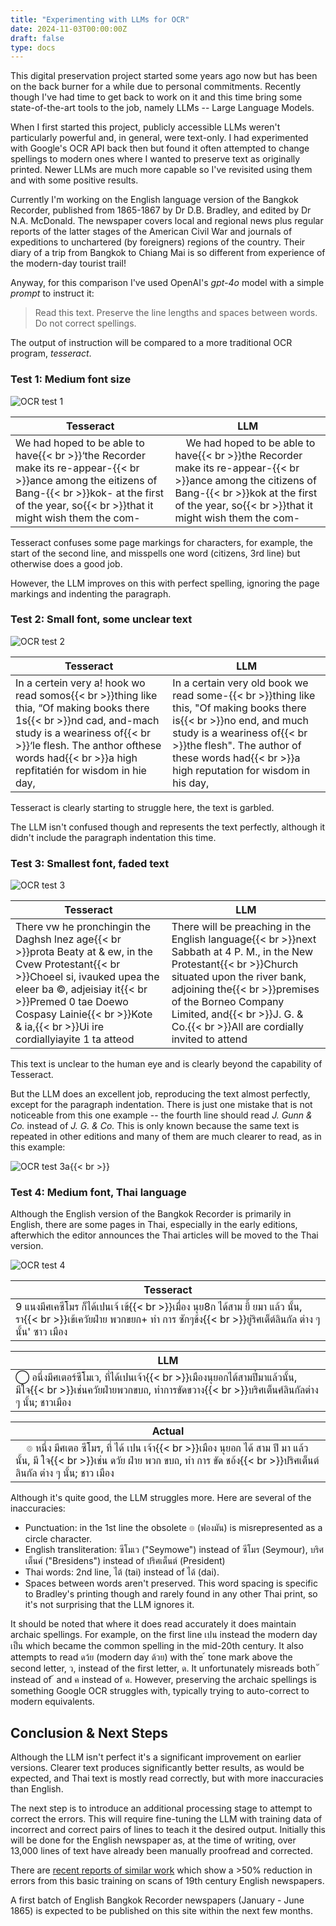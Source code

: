 ```yaml
---
title: "Experimenting with LLMs for OCR"
date: 2024-11-03T00:00:00Z
draft: false
type: docs
---
```

This digital preservation project started some years ago now but has
been on the back burner for a while due to personal commitments. Recently though
I've had time to get back to work on it and this time bring some state-of-the-art
tools to the job, namely LLMs -- Large Language Models.

<!--more-->

When I first started this project, publicly accessible LLMs weren't particularly powerful and, in
general, were text-only. I had experimented with Google's OCR API back then
but found it often attempted to change spellings to modern ones where I wanted to
preserve text as originally printed. Newer LLMs are much more capable so I've 
revisited using them and with some positive results.

Currently I'm working on the English language version of the Bangkok Recorder,
published from 1865-1867 by Dr D.B. Bradley, and edited by Dr N.A. McDonald.
The newspaper covers local and regional news plus regular reports of the latter
stages of the American Civil War and journals of expeditions to unchartered (by 
foreigners) regions of the country. Their diary of a trip from Bangkok to Chiang Mai
is so different from experience of the modern-day tourist trail!

Anyway, for this comparison I've used OpenAI's _gpt-4o_ model with a simple _prompt_
to instruct it:

> Read this text. Preserve the line lengths and spaces between words. Do not correct spellings.

The output of instruction will be compared to a more traditional OCR program, _tesseract_.


### Test 1: Medium font size

![OCR test 1](/images/ocr-tests/ocr-test-1.png)

| Tesseract      | LLM |
| ----------- | ----------- |
| We had hoped to be able to have{{< br >}}‘the Recorder make its re-appear-{{< br >}}ance among the eitizens of Bang-{{< br >}}kok- at the first of the year, so{{< br >}}that it might wish them the com-  | &nbsp;&nbsp;&nbsp;&nbsp;We had hoped to be able to have{{< br >}}the Recorder make its re-appear-{{< br >}}ance among the citizens of Bang-{{< br >}}kok at the first of the year, so{{< br >}}that it might wish them the com-       |

Tesseract confuses some page markings for characters, for example, the start of the second line, 
and misspells one word (citizens, 3rd line) but otherwise does a good job.

However, the LLM improves on this with perfect spelling, ignoring the page markings and indenting the paragraph.


### Test 2: Small font, some unclear text

![OCR test 2](/images/ocr-tests/ocr-test-2.png)

| Tesseract      | LLM |
| ----------- | ----------- |
| In a certein very a! hook wo read somos{{< br >}}thing like thia, “Of making books there 1s{{< br >}}nd cad, and-mach study is a weariness of{{< br >}}‘le flesh. The anthor ofthese words had{{< br >}}a high repfitatién for wisdom in hie day, | In a certain very old book we read some-{{< br >}}thing like this, "Of making books there is{{< br >}}no end, and much study is a weariness of{{< br >}}the flesh". The author of these words had{{< br >}}a high reputation for wisdom in his day, |

Tesseract is clearly starting to struggle here, the text is garbled.

The LLM isn't confused though and represents the text perfectly, although it didn't include the paragraph indentation this time.


### Test 3: Smallest font, faded text

![OCR test 3](/images/ocr-tests/ocr-test-3.png)

| Tesseract      | LLM |
| ----------- | ----------- |
| There vw he pronchingin the Daghsh lnez age{{< br >}}prota Beaty at & ew, in the Cvew Protestant{{< br >}}Choeel si, ivauked upea the eleer ba ©, adjeisiay it{{< br >}}Premed 0 tae Doewo Cospasy Lainie{{< br >}}Kote & ia,{{< br >}}Ui ire cordiallyiayite 1 ta atteod | There will be preaching in the English language{{< br >}}next Sabbath at 4 P. M., in the New Protestant{{< br >}}Church situated upon the river bank, adjoining the{{< br >}}premises of the Borneo Company Limited, and{{< br >}}J. G. & Co.{{< br >}}All are cordially invited to attend |

This text is unclear to the human eye and is clearly beyond the capability of Tesseract. 

But the LLM does an excellent job, reproducing the text almost perfectly, except for
the paragraph indentation. There is just one mistake that is not noticeable from this 
one example -- the fourth line should read _J. Gunn & Co._ instead of _J. G. & Co._
This is only known because the same text is repeated in other editions and many of them
are much clearer to read, as in this example:

![OCR test 3a](/images/ocr-tests/ocr-test-3a.png){{< br >}}


### Test 4: Medium font, Thai language

Although the English version of the Bangkok Recorder is primarily in English, 
there are some pages in Thai, especially in the early editions, afterwhich the 
editor announces the Thai articles will be moved to the Thai version.

![OCR test 4](/images/ocr-tests/ocr-test-4.png)

| Tesseract |
| --------- |
| 9 แนงมีศเคซีโมร ก็ได้เปนเจ้ เข้{{< br >}}เมื่อง นุย8ก ได้สาม ยี้ ยมา แล้ว นั้น,   รา{{< br >}}เข้เควัยฝ่าย พวกขยก+   ทํา การ ซักๆข้ง{{< br >}}ยู่ริศเต็ต์ลินกัล ต่าง ๆ นั้น' ซาว เมือง |

| LLM |
| ---------- |
| ⃝  อนึ่งมีศเตอร์ซีโมเว,  ที่ได้เปนเจ้า{{< br >}}เมืองนุยอกไต้สามปี๋มาแล้วนั้น, มีใจ{{< br >}}เช่นควัยฝ่ายพวกขบถ, ทำการขัดขวาง{{< br >}}บริศเต็นศ์ลินกัลต่าง ๆ นั้น; ชาวเมือง |

| Actual |
| ---------- |
| &nbsp;&nbsp;&nbsp;&nbsp;๏ หนึ่ง มีศเตอ ซีโมร, ที่ ได้ เปน เจ้า{{< br >}}เมือง นุยอก ได้ สาม ปี มา แล้ว นั้น, มี ใจ{{< br >}}เช่น ดวัย ฝ่าย พวก ขบถ, ทำ การ ขัด ชอ้ง{{< br >}}ปริศเต็นต์ ลินกัล ต่าง ๆ นั้น; ชาว เมือง |

Although it's quite good, the LLM struggles more. Here are several of the inaccuracies:

* Punctuation: in the 1st line the obsolete ๏ (ฟองมัน) is misrepresented as a circle character.
* English transliteration: ซีโมเว ("Seymowe") instead of ซีโมร (Seymour), บริศเต็นศ์ ("Bresidens") instead of ปริศเต็นต์ (President)
* Thai words: 2nd line, ไต้ (tai) instead of ได้ (dai).
* Spaces between words aren't preserved. This word spacing is specific to Bradley's printing though and rarely found in any other Thai print, so it's not surprising that the LLM ignores it.

It should be noted that where it does read accurately it does maintain archaic spellings.
For example, on the first line เปน instead the modern day เป็น which became the
common spelling in the mid-20th century. It also attempts to read ดว้ย (modern day ด้วย)
with the ้ tone mark above the second letter, ว, instead of the first letter, ด. 
It unfortunately misreads both  ั instead of ้ and ค instead of ด. However, preserving
the archaic spellings is something Google OCR struggles with, typically trying to auto-correct
to modern equivalents.


## Conclusion & Next Steps

Although the LLM isn't perfect it's a significant improvement on earlier versions. Clearer text produces
significantly better results, as would be expected, and Thai text is mostly read correctly,
but with more inaccuracies than English.

The next step is to introduce an additional processing stage to attempt to correct the errors.
This will require fine-tuning the LLM with training data of incorrect and correct pairs of lines to
teach it the desired output. Initially this will be done for the English newspaper as, at the
time of writing, over 13,000 lines of text have already been manually proofread and corrected.

There are [recent reports of similar work](https://review.gale.com/2024/09/03/using-large-language-models-for-post-ocr-correction/) which show a >50% reduction in errors
from this basic training on scans of 19th century English newspapers.

A first batch of English Bangkok Recorder newspapers (January - June 1865)
is expected to be published on this site within the next few months.
